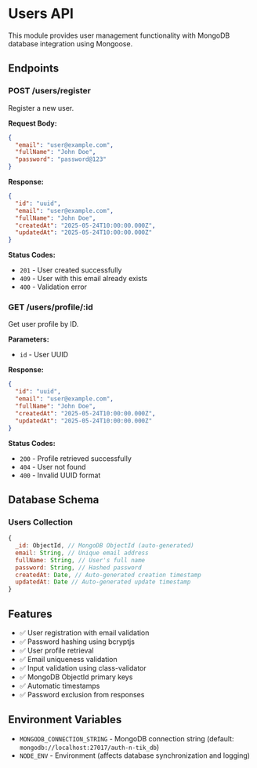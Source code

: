 # Users API

This module provides user management functionality with MongoDB database integration using Mongoose.

## Endpoints

### POST /users/register
Register a new user.

**Request Body:**
```json
{
  "email": "user@example.com",
  "fullName": "John Doe",
  "password": "password@123"
}
```

**Response:**
```json
{
  "id": "uuid",
  "email": "user@example.com",
  "fullName": "John Doe",
  "createdAt": "2025-05-24T10:00:00.000Z",
  "updatedAt": "2025-05-24T10:00:00.000Z"
}
```

**Status Codes:**
- `201` - User created successfully
- `409` - User with this email already exists
- `400` - Validation error

### GET /users/profile/:id
Get user profile by ID.

**Parameters:**
- `id` - User UUID

**Response:**
```json
{
  "id": "uuid",
  "email": "user@example.com",
  "fullName": "John Doe",
  "createdAt": "2025-05-24T10:00:00.000Z",
  "updatedAt": "2025-05-24T10:00:00.000Z"
}
```

**Status Codes:**
- `200` - Profile retrieved successfully
- `404` - User not found
- `400` - Invalid UUID format

## Database Schema

### Users Collection
```javascript
{
  _id: ObjectId, // MongoDB ObjectId (auto-generated)
  email: String, // Unique email address
  fullName: String, // User's full name
  password: String, // Hashed password
  createdAt: Date, // Auto-generated creation timestamp
  updatedAt: Date // Auto-generated update timestamp
}
```

## Features

- ✅ User registration with email validation
- ✅ Password hashing using bcryptjs
- ✅ User profile retrieval
- ✅ Email uniqueness validation
- ✅ Input validation using class-validator
- ✅ MongoDB ObjectId primary keys
- ✅ Automatic timestamps
- ✅ Password exclusion from responses

## Environment Variables

- `MONGODB_CONNECTION_STRING` - MongoDB connection string (default: `mongodb://localhost:27017/auth-n-tik_db`)
- `NODE_ENV` - Environment (affects database synchronization and logging)
